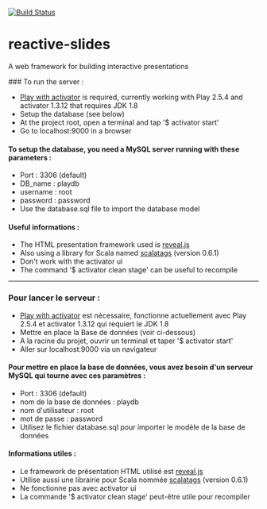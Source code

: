 [![Build Status](https://travis-ci.org/rbadr/reactive-slides.svg?branch=master)](https://travis-ci.org/rbadr/reactive-slides)

# reactive-slides
A web framework for building interactive presentations


### To run the server :
- [Play with activator](https://www.playframework.com/download) is required, currently working with Play 2.5.4 and activator 1.3.12 that requires JDK 1.8
- Setup the database (see below)
- At the project root, open a terminal and tap '$ activator start'
- Go to localhost:9000 in a browser

#### To setup the database, you need a MySQL server running with these parameters :
- Port : 3306 (default)
- DB_name : playdb
- username : root
- password : password
- Use the database.sql file to import the database model


#### Useful informations :
- The HTML presentation framework used is [reveal.js](http://lab.hakim.se/reveal-js/#/)
- Also using a library for Scala named [scalatags](http://www.lihaoyi.com/scalatags/) (version 0.6.1)
- Don't work with the activator ui
- The command '$ activator clean stage' can be useful to recompile


--------------------------------------------------------------------------------------------------------------------------------------------------------------------


### Pour lancer le serveur :
- [Play with activator](https://www.playframework.com/download) est nécessaire, fonctionne actuellement avec Play 2.5.4 et activator 1.3.12 qui requiert le JDK 1.8
- Mettre en place la Base de données (voir ci-dessous)
- A la racine du projet, ouvrir un terminal et taper '$ activator start'
- Aller sur localhost:9000 via un navigateur

#### Pour mettre en place la base de données, vous avez besoin d'un serveur MySQL qui tourne avec ces paramètres :
- Port : 3306 (default)
- nom de la base de données : playdb
- nom d'utilisateur : root
- mot de passe : password
- Utilisez le fichier database.sql pour importer le modèle de la base de données


#### Informations utiles :
- Le framework de présentation HTML utilisé est [reveal.js](http://lab.hakim.se/reveal-js/#/)
- Utilise aussi une librairie pour Scala nommée [scalatags](http://www.lihaoyi.com/scalatags/) (version 0.6.1)
- Ne fonctionne pas avec activator ui
- La commande '$ activator clean stage' peut-être utile pour recompiler